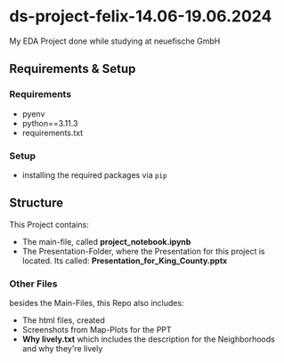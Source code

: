 # ds-project-felix-14.06-19.06.2024

My EDA Project done while studying at neuefische GmbH

## Requirements & Setup
### Requirements
- pyenv
- python==3.11.3
- requirements.txt

### Setup

* installing the required packages via `pip`

## Structure

This Project contains:
* The main-file, called **project_notebook.ipynb**
* The Presentation-Folder, where the Presentation for this project is located. Its called: **Presentation_for_King_County.pptx**

### Other Files
besides the Main-Files, this Repo also includes:
* The html files, created
* Screenshots from Map-Plots for the PPT
* **Why lively.txt** which includes the description for the Neighborhoods and why they're lively 
